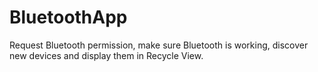 # BluetoothApp
Request Bluetooth permission, make sure Bluetooth is working, discover new devices and display them in Recycle View.
